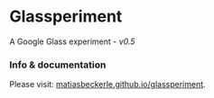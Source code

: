# Glassperiment

A Google Glass experiment - *v0.5*

### Info & documentation

Please visit: [matiasbeckerle.github.io/glassperiment](http://matiasbeckerle.github.io/glassperiment/).
